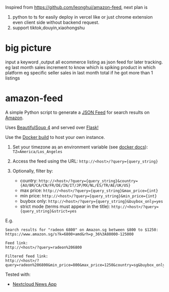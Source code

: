 Inspired from https://github.com/leonghui/amazon-feed, next plan is 
1. python to ts for easily deploy in vercel like or just chrome extension even client side without backend request.
2. support tiktok,douyin,xiaohongshu


# big picture

input a keyword ,output all ecommerce listing as json feed for later tracking.
eg last month sales increment to know which is spiking product in which platform
eg specific seller sales in last month total if he got more than 1 listings


##
# amazon-feed
A simple Python script to generate a [JSON Feed](https://github.com/brentsimmons/JSONFeed) for search results on [Amazon](https://www.amazon.com).

Uses [BeautifulSoup 4](https://www.crummy.com/software/BeautifulSoup/) and served over [Flask!](https://github.com/pallets/flask/)

Use the [Docker build](https://github.com/users/leonghui/packages/container/package/amazon-feed) to host your own instance.

1. Set your timezone as an environment variable (see [docker docs]): `TZ=America/Los_Angeles`

2. Access the feed using the URL: `http://<host>/?query={query_string}`

3. Optionally, filter by:
    - country: `http://<host>/?query={query_string}&country={AU/BR/CA/CN/FR/DE/IN/IT/JP/MX/NL/ES/TR/AE/UK/US}`
    - max price: `http://<host>/?query={query_string}&max_price={int}`
    - min price: `http://<host>/?query={query_string}&min_price={int}`
    - buybox only: `http://<host>/?query={query_string}&buybox_only=yes`
    - strict mode (terms must appear in the title): `http://<host>/?query={query_string}&strict=yes`

E.g.
```
Search results for "radeon 6800" on Amazon.sg between $800 to $1250:
https://www.amazon.sg/s?k=6800+amd&rh=p_36%3A80000-125000

Feed link:
http://<host>/?query=radeon%206800

Filtered feed link:
http://<host>/?query=radeon%206800&min_price=800&max_price=1250&country=sg&buybox_only=true&strict=true
```

Tested with:
- [Nextcloud News App](https://github.com/nextcloud/news)

[docker docs]:(https://docs.docker.com/compose/environment-variables/#set-environment-variables-in-containers)
